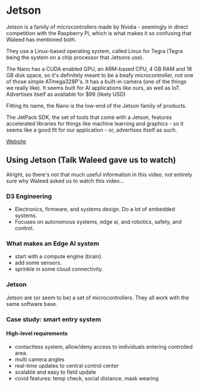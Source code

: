 # Jetson

Jetson is a family of microcontrollers made by Nvidia - seemingly in direct
competition with the Raspberry Pi, which is what makes it so confusing that
Waleed has mentioned both.

They use a Linux-based operating system, called Linux for Tegra (Tegra being the
system on a chip processor that Jetsons use).

The Nano has a CUDA enabled GPU, an ARM-based CPU, 4 GB RAM and 16 GB disk
space, so it's definitely meant to be a beafy microcontroller, not one of those
simple ATmega328P's. It has a built-in camera (one of the things we really
like). It seems built for AI applications like ours, as well as IoT. Advertises
itself as available for $99 (likely USD)

Fitting its name, the Nano is the low-end of the Jetson family of products.

The JetPack SDK, the set of tools that come with a Jetson, features accelerated
libraries for things like machine learning and graphics - so it seems like a
good fit for our application - or, advertises itself as such.

[Website](https://developer.nvidia.com/embedded/jetson-nano)

## Using Jetson (Talk Waleed gave us to watch)

Alright, so there's not that much useful information in this video, not entirely
sure why Waleed asked us to watch this video...

### D3 Engineering

- Electronics, firmware, and systems design. Do a lot of embedded systems.
- Focuses on autonomous systems, edge ai, and robotics, safety, and control.

### What makes an Edge AI system

- start with a compute engine (brain).
- add some sensors.
- sprinkle in some cloud connectivity.

### Jetson

Jetson are (or seem to be) a set of microcontrollers. They all work with the
same software base.

### Case study: smart entry system

#### High-level requirements

- contactless system, allow/deny access to individuals entering controlled area.
- multi camera angles
- real-time updates to central control center
- scalable and easy to field update
- covid features: temp check, social distance, mask wearing
